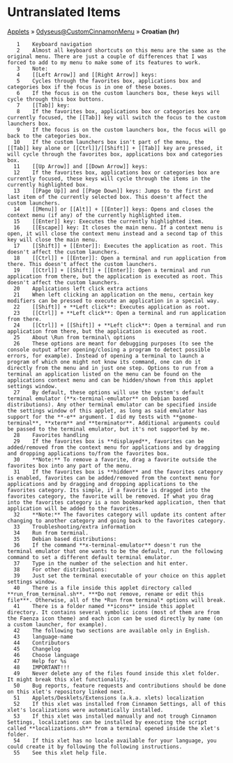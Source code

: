 # Untranslated Items
[Applets](../../../README.md) &#187; [0dyseus@CustomCinnamonMenu](../README.md) &#187; **Croatian (hr)**

       1	Keyboard navigation
       2	Almost all keyboard shortcuts on this menu are the same as the original menu. There are just a couple of differences that I was forced to add to my menu to make some of its features to work.
       3	Note:
       4	[[Left Arrow]] and [[Right Arrow]] keys:
       5	Cycles through the favorites box, applications box and categories box if the focus is in one of these boxes.
       6	If the focus is on the custom launchers box, these keys will cycle through this box buttons.
       7	[[Tab]] key:
       8	If the favorites box, applications box or categories box are currently focused, the [[Tab]] key will switch the focus to the custom launchers box.
       9	If the focus is on the custom launchers box, the focus will go back to the categories box.
      10	If the custom launchers box isn't part of the menu, the [[Tab]] key alone or [[Ctrl]]/[[Shift]] + [[Tab]] key are pressed, it will cycle through the favorites box, applications box and categories box.
      11	[[Up Arrow]] and [[Down Arrow]] keys:
      12	If the favorites box, applications box or categories box are currently focused, these keys will cycle through the items in the currently highlighted box.
      13	[[Page Up]] and [[Page Down]] keys: Jumps to the first and last item of the currently selected box. This doesn't affect the custom launchers.
      14	[[Menu]] or [[Alt]] + [[Enter]] keys: Opens and closes the context menu (if any) of the currently highlighted item.
      15	[[Enter]] key: Executes the currently highlighted item.
      16	[[Escape]] key: It closes the main menu. If a context menu is open, it will close the context menu instead and a second tap of this key will close the main menu.
      17	[[Shift]] + [[Enter]]: Executes the application as root. This doesn't affect the custom launchers.
      18	[[Ctrl]] + [[Enter]]: Open a terminal and run application from there. This doesn't affect the custom launchers.
      19	[[Ctrl]] + [[Shift]] + [[Enter]]: Open a terminal and run application from there, but the application is executed as root. This doesn't affect the custom launchers.
      20	Applications left click extra actions
      21	When left clicking an application on the menu, certain key modifiers can be pressed to execute an application in a special way.
      22	[[Shift]] + **Left click**: Executes application as root.
      23	[[Ctrl]] + **Left click**: Open a terminal and run application from there.
      24	[[Ctrl]] + [[Shift]] + **Left click**: Open a terminal and run application from there, but the application is executed as root.
      25	About \Run from terminal\ options
      26	These options are meant for debugging purposes (to see the console output after opening/closing a program to detect possible errors, for example). Instead of opening a terminal to launch a program of which one might not know its command, one can do it directly from the menu and in just one step. Options to run from a terminal an application listed on the menu can be found on the applications context menu and can be hidden/shown from this applet settings window.
      27	By default, these options will use the system's default terminal emulator (**x-terminal-emulator** on Debian based distributions). Any other terminal emulator can be specified inside the settings window of this applet, as long as said emulator has support for the **-e** argument. I did my tests with **gnome-terminal**, **xterm** and **terminator**. Additional arguments could be passed to the terminal emulator, but it's not supported by me.
      28	Favorites handling
      29	If the favorites box is **displayed**, favorites can be added/removed from the context menu for applications and by dragging and dropping applications to/from the favorites box.
      30	**Note:** To remove a favorite, drag a favorite outside the favorites box into any part of the menu.
      31	If the favorites box is **hidden** and the favorites category is enabled, favorites can be added/removed from the context menu for applications and by dragging and dropping applications to the favorites category. Its simple, if a favorite is dragged into the favorites category, the favorite will be removed. If what you drag into the favorites category is a non bookmarked application, then that application will be added to the favorites.
      32	**Note:** The favorites category will update its content after changing to another category and going back to the favorites category.
      33	Troubleshooting/extra information
      34	Run from terminal.
      35	Debian based distributions:
      36	If the command **x-terminal-emulator** doesn't run the terminal emulator that one wants to be the default, run the following command to set a different default terminal emulator.
      37	Type in the number of the selection and hit enter.
      38	For other distributions:
      39	Just set the terminal executable of your choice on this applet settings window.
      40	There is a file inside this applet directory called **run_from_terminal.sh**. ***Do not remove, rename or edit this file***. Otherwise, all of the *Run from terminal* options will break.
      41	There is a folder named **icons** inside this applet directory. It contains several symbolic icons (most of them are from the Faenza icon theme) and each icon can be used directly by name (on a custom launcher, for example).
      42	The following two sections are available only in English.
      43	language-name
      44	Contributors
      45	Changelog
      46	Choose language
      47	Help for %s
      48	IMPORTANT!!!
      49	Never delete any of the files found inside this xlet folder. It might break this xlet functionality.
      50	Bug reports, feature requests and contributions should be done on this xlet's repository linked next.
      51	Applets/Desklets/Extensions (a.k.a. xlets) localization
      52	If this xlet was installed from Cinnamon Settings, all of this xlet's localizations were automatically installed.
      53	If this xlet was installed manually and not trough Cinnamon Settings, localizations can be installed by executing the script called **localizations.sh** from a terminal opened inside the xlet's folder.
      54	If this xlet has no locale available for your language, you could create it by following the following instructions.
      55	See this xlet help file.
